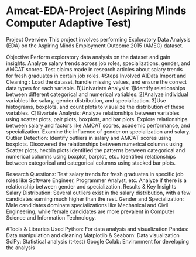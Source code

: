 # Amcat-EDA-Project (Aspiring Minds Computer Adaptive Test)
Project Overview
This project involves performing Exploratory Data Analysis (EDA) on the Aspiring Minds Employment Outcome 2015 (AMEO) dataset.

Objective
Perform exploratory data analysis on the dataset and gain insights.
Analyze salary trends across job roles, specializations, gender, and AMCAT scores.
Test claims made in research articles about salary trends for fresh graduates in certain job roles.
#Steps Involved
A]Data Import and Cleaning : Load the dataset, handle missing values, and ensure the correct data types for each variable.
B]Univariate Analysis:
1]Identify relationships between different categorical and numerical variables.
2]Analyze individual variables like salary, gender distribution, and specialization.
3]Use histograms, boxplots, and count plots to visualize the distribution of these variables.
C]Bivariate Analysis:
Analyze relationships between variables using scatter plots, pair plots, boxplots, and bar plots.
Explore relationships between salary and factors like AMCAT scores, academic performance, and specialization.
Examine the influence of gender on specialization and salary.
Outlier Detection: Identify outliers in salary and AMCAT scores using boxplots.
Discovered the relationships between numerical columns using Scatter plots, hexbin plots
Identified the patterns between categorical and numerical columns using boxplot, barplot, etc..
Identified relationships between categorical and categorical columns using stacked bar plots.

Research Questions:
Test salary trends for fresh graduates in specific job roles like Software Engineer, Programmer Analyst, etc.
Analyze if there is a relationship between gender and specialization.
Results & Key Insights
Salary Distribution:
Several outliers exist in the salary distribution, with a few candidates earning much higher than the rest.
Gender and Specialization:
Male candidates dominate specializations like Mechanical and Civil Engineering, while female candidates are more prevalent in Computer Science and Information Technology.

#Tools & Libraries Used
Python: For data analysis and visualization
Pandas: Data manipulation and cleaning
Matplotlib & Seaborn: Data visualization
SciPy: Statistical analysis (t-test)
Google Colab: Environment for developing the analysis
